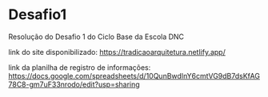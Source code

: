 # Desafio1
Resolução do Desafio 1 do Ciclo Base da Escola DNC 

link do site disponibilizado: https://tradicaoarquitetura.netlify.app/ 

link da planilha de registro de informações: https://docs.google.com/spreadsheets/d/10QunBwdInY6cmtVG9dB7dsKfAG78C8-gm7uF33nrodo/edit?usp=sharing
